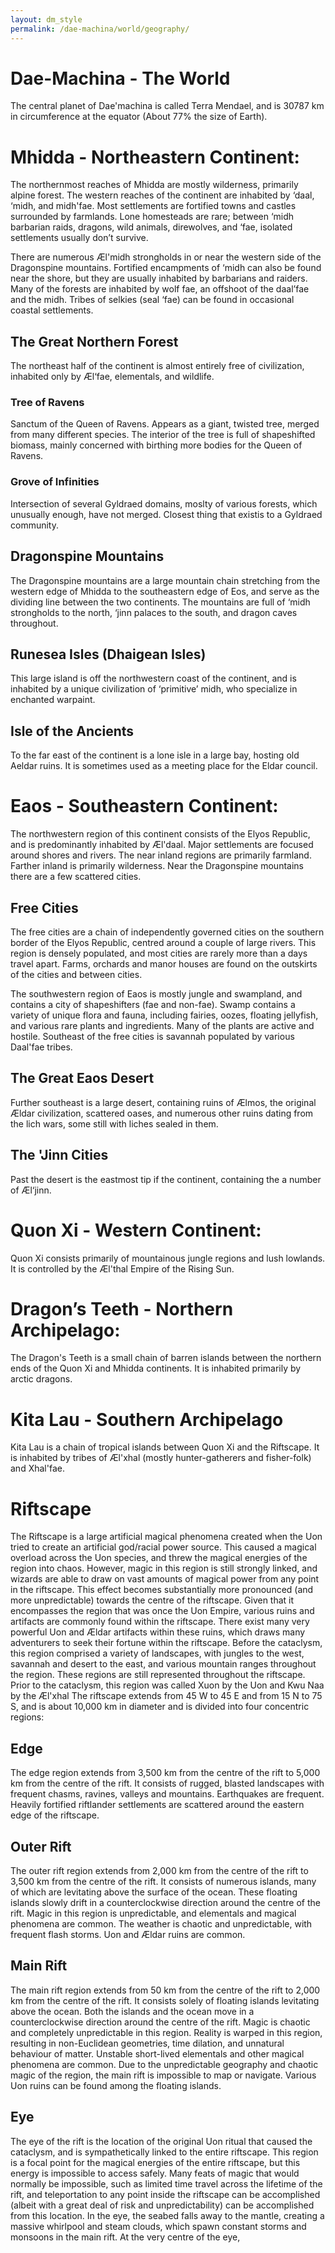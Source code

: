 ```yaml
---
layout: dm_style
permalink: /dae-machina/world/geography/
---
```


# Dae-Machina - The World

The central planet of Dae'machina is called Terra Mendael, and is 30787 km in circumference at the equator (About 77% the size of Earth).


# Mhidda - Northeastern Continent: 

The northernmost reaches of Mhidda are mostly wilderness, primarily alpine forest. 
The western reaches of the continent are inhabited by ‘daal, ‘midh, and midh'fae. Most settlements are fortified towns and castles surrounded by farmlands. Lone homesteads are rare; between ‘midh barbarian raids, dragons, wild animals, 
direwolves, and ‘fae, isolated settlements usually don’t survive.

There are numerous Æl'midh strongholds in or near the western side of the Dragonspine mountains. 
Fortified encampments of ‘midh can also be found near the shore, but they are usually inhabited by barbarians and raiders.
Many of the forests are inhabited by wolf fae, an offshoot of the daal’fae and the midh. Tribes of selkies (seal ‘fae) can be found in occasional coastal settlements.


## The Great Northern Forest

The northeast half of the continent is almost entirely free of civilization, inhabited only by Æl‘fae, elementals, and wildlife. 

### Tree of Ravens

Sanctum of the Queen of Ravens. Appears as a giant, twisted tree, merged from many different species.
The interior of the tree is full of shapeshifted biomass, mainly concerned with birthing more bodies for the Queen of Ravens.

### Grove of Infinities

Intersection of several Gyldraed domains, moslty of various forests, which unusually enough, have not merged.
Closest thing that existis to a Gyldraed community. 

## Dragonspine Mountains

The Dragonspine mountains are a large mountain chain stretching from the western edge of Mhidda to the southeastern edge of Eos, and serve as the dividing line between the two continents. 
The mountains are full of ‘midh strongholds to the north, ‘jinn palaces to the south, and dragon caves throughout. 

## Runesea Isles (Dhaigean Isles)

This large island is off the northwestern coast of the continent, and is inhabited by a unique civilization of ‘primitive’ midh, who specialize in enchanted warpaint.

## Isle of the Ancients

To the far east of the continent is a lone isle in a large bay, hosting old Aeldar ruins. It is sometimes used as a meeting place for the Eldar council.

# Eaos - Southeastern Continent:
The northwestern region of this continent consists of the Elyos Republic, and is predominantly inhabited by Æl'daal. Major settlements are focused around shores and rivers. The near inland regions are primarily farmland. 
Farther inland is primarily wilderness. Near the Dragonspine mountains there are a few scattered cities.

## Free Cities

The free cities are a chain of independently governed cities on the southern border of the Elyos Republic, centred around a couple of large rivers. This region is densely populated, and most cities are rarely more than a days 
travel apart. Farms, orchards and manor houses are found on the outskirts of the cities and between cities.

The southwestern region of Eaos is mostly jungle and swampland, and contains a city of shapeshifters (fae and non-fae). Swamp contains a variety of unique flora and fauna, including fairies, oozes, floating jellyfish, and 
various rare plants and ingredients. Many of the plants are active and hostile.
Southeast of the free cities is savannah populated by various Daal'fae tribes. 

## The Great Eaos Desert

Further southeast is a large desert, containing ruins of Ælmos, the original Ældar civilization, scattered oases, and numerous other ruins dating from the lich wars, some still with liches sealed in them.

## The 'Jinn Cities
Past the desert is the eastmost tip if the continent, containing the a number of Æl‘jinn.

# Quon Xi - Western Continent:

Quon Xi consists primarily of mountainous jungle regions and lush lowlands. It is controlled by the Æl'thal Empire of the Rising Sun.

# Dragon’s Teeth - Northern Archipelago: 
The Dragon's Teeth is a small chain of barren islands between the northern ends of the Quon Xi and Mhidda continents. It is inhabited primarily by arctic dragons.

# Kita Lau - Southern Archipelago

Kita Lau is a chain of tropical islands between Quon Xi and the Riftscape. It is inhabited by tribes of Æl'xhal (mostly hunter-gatherers and fisher-folk) and Xhal'fae.

# Riftscape

The Riftscape is a large artificial magical phenomena created when the Uon tried to create an artificial god/racial power source. This caused a magical overload across the Uon species, and threw the magical energies of the region 
into chaos. However, magic in this region is still strongly linked, and wizards are able to draw on vast amounts of magical power from any point in the riftscape. This effect becomes substantially more pronounced (and more 
unpredictable) towards the centre of the riftscape. Given that it encompasses the region that was once the Uon Empire, various ruins and artifacts are commonly found within the riftscape. There exist many very powerful Uon and 
Ældar artifacts within these ruins, which draws many adventurers to seek their fortune within the riftscape. Before the cataclysm, this region comprised a variety of landscapes, with jungles to the west, savannah and desert to 
the east, and various mountain ranges throughout the region. These regions are still represented throughout the riftscape. 
Prior to the cataclysm, this region was called Xuon by the Uon and Kwu Naa by the Æl'xhal
The riftscape extends from 45 W to 45 E and from 15 N to 75 S, and is about 10,000 km in diameter and is divided into four concentric regions:

## Edge

The edge region extends from 3,500 km from the centre of the rift to 5,000 km from the centre of the rift. It consists of rugged, blasted landscapes with frequent chasms, ravines, valleys and mountains. Earthquakes are frequent.
Heavily fortified riftlander settlements are scattered around the eastern edge of the riftscape.

## Outer Rift

The outer rift region extends from 2,000 km from the centre of the rift to 3,500 km from the centre of the rift. It consists of numerous islands, many of which are levitating above the surface of the ocean. These floating 
islands slowly drift in a counterclockwise direction around the centre of the rift. Magic in this region is unpredictable, and elementals and magical phenomena are common. The weather is chaotic and unpredictable, with frequent 
flash storms. Uon and Ældar ruins are common.

## Main Rift

The main rift region extends from 50 km from the centre of the rift to 2,000 km from the centre of the rift. It consists solely of floating islands levitating above the ocean. Both the islands and the ocean move in a 
counterclockwise direction around the centre of the rift. Magic is chaotic and completely unpredictable in this region. Reality is warped in this region, resulting in non-Euclidean geometries, time dilation, and unnatural 
behaviour of matter. Unstable short-lived elementals and other magical phenomena are common. Due to the unpredictable geography and chaotic magic of the region, the main rift is impossible to map or navigate. Various Uon ruins 
can be found among the floating islands.

## Eye 

The eye of the rift is the location of the original Uon ritual that caused the cataclysm, and is sympathetically linked to the entire riftscape. This region is a focal point for the magical energies of the entire riftscape, but 
this energy is impossible to access safely. Many feats of magic that would normally be impossible, such as limited time travel across the lifetime of the rift, and teleportation to any point inside the riftscape can be 
accomplished (albeit with a great deal of risk and unpredictability) can be accomplished from this location. In the eye, the seabed falls away to the mantle, creating a massive whirlpool and steam clouds, which spawn constant 
storms and monsoons in the main rift. At the very centre of the eye, 